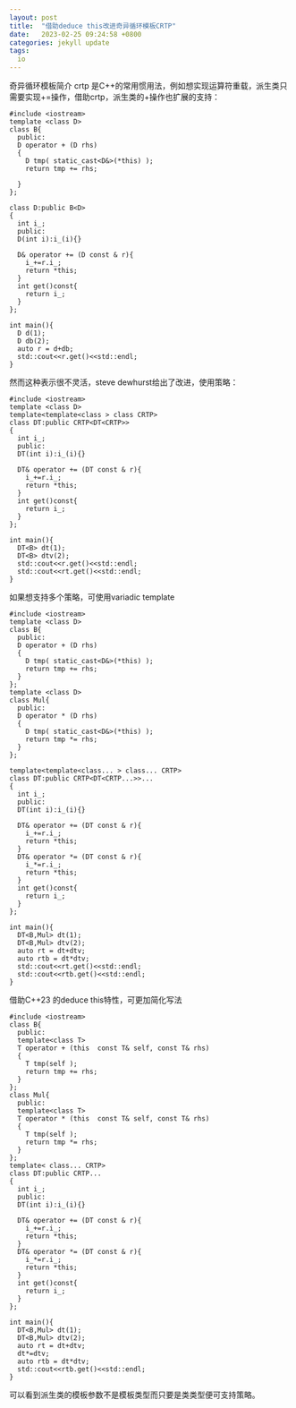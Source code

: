 ```yaml
---
layout: post
title:  "借助deduce this改进奇异循环模板CRTP"
date:   2023-02-25 09:24:58 +0800
categories: jekyll update
tags:
  io
---
```


奇异循环模板简介
crtp  是C++的常用惯用法，例如想实现运算符重载，派生类只需要实现+=操作，借助crtp，派生类的+操作也扩展的支持：

    #include <iostream>
    template <class D>
    class B{
      public:
      D operator + (D rhs)
      {
        D tmp( static_cast<D&>(*this) );
        return tmp += rhs;

      }
    };

    class D:public B<D>
    {
      int i_;
      public:
      D(int i):i_(i){}

      D& operator += (D const & r){
        i_+=r.i_;
        return *this;
      }
      int get()const{
        return i_;
      }
    };

    int main(){
      D d(1);
      D db(2);
      auto r = d+db;
      std::cout<<r.get()<<std::endl;
    }

然而这种表示很不灵活，steve  dewhurst给出了改进，使用策略：

    #include <iostream>
    template <class D>
    template<template<class > class CRTP>
    class DT:public CRTP<DT<CRTP>>
    {
      int i_;
      public:
      DT(int i):i_(i){}

      DT& operator += (DT const & r){
        i_+=r.i_;
        return *this;
      }
      int get()const{
        return i_;
      }
    };

    int main(){
      DT<B> dt(1);
      DT<B> dtv(2);
      std::cout<<r.get()<<std::endl;
      std::cout<<rt.get()<<std::endl;
    }

如果想支持多个策略，可使用variadic template

    #include <iostream>
    template <class D>
    class B{
      public:
      D operator + (D rhs)
      {
        D tmp( static_cast<D&>(*this) );
        return tmp += rhs;
      }
    };
    template <class D>
    class Mul{
      public:
      D operator * (D rhs)
      {
        D tmp( static_cast<D&>(*this) );
        return tmp *= rhs;
      }
    };

    template<template<class... > class... CRTP>
    class DT:public CRTP<DT<CRTP...>>...
    {
      int i_;
      public:
      DT(int i):i_(i){}

      DT& operator += (DT const & r){
        i_+=r.i_;
        return *this;
      }
      DT& operator *= (DT const & r){
        i_*=r.i_;
        return *this;
      }
      int get()const{
        return i_;
      }
    };

    int main(){
      DT<B,Mul> dt(1);
      DT<B,Mul> dtv(2);
      auto rt = dt+dtv;
      auto rtb = dt*dtv;
      std::cout<<rt.get()<<std::endl;
      std::cout<<rtb.get()<<std::endl;
    }

借助C++23 的deduce this特性，可更加简化写法

    #include <iostream>
    class B{
      public:
      template<class T>
      T operator + (this  const T& self, const T& rhs)
      {
        T tmp(self );
        return tmp += rhs;
      }
    };
    class Mul{
      public:
      template<class T>
      T operator * (this  const T& self, const T& rhs)
      {
        T tmp(self );
        return tmp *= rhs;
      }
    };
    template< class... CRTP>
    class DT:public CRTP...
    {
      int i_;
      public:
      DT(int i):i_(i){}

      DT& operator += (DT const & r){
        i_+=r.i_;
        return *this;
      }
      DT& operator *= (DT const & r){
        i_*=r.i_;
        return *this;
      }
      int get()const{
        return i_;
      }
    };

    int main(){
      DT<B,Mul> dt(1);
      DT<B,Mul> dtv(2);
      auto rt = dt+dtv;
      dt*=dtv;
      auto rtb = dt*dtv;
      std::cout<<rtb.get()<<std::endl;
    }

可以看到派生类的模板参数不是模板类型而只要是类类型便可支持策略。
